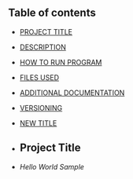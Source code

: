 

## Table of contents

- [PROJECT TITLE](#Project-Title)
- [DESCRIPTION](#Description)
- [HOW TO RUN PROGRAM](#How-to-run-program)
- [FILES USED](Files-used)
- [ADDITIONAL DOCUMENTATION](additional-documentation)
- [VERSIONING](versioning)
- [NEW TITLE](New-title)

- ## Project Title

- *Hello World Sample*
